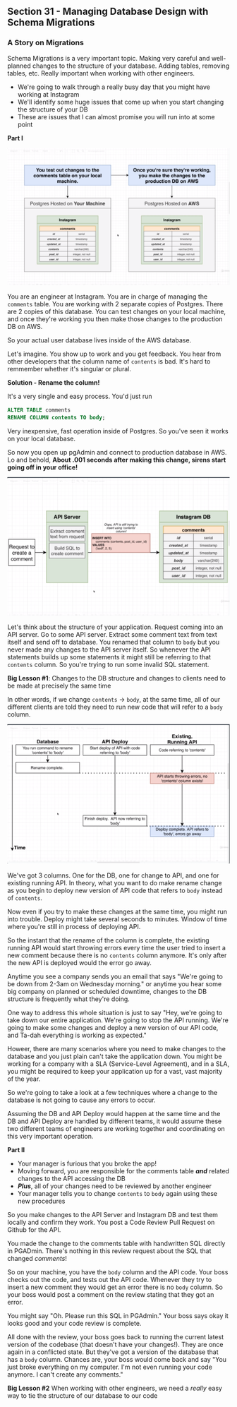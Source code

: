 ## Section 31 - Managing Database Design with Schema Migrations

### A Story on Migrations

Schema Migrations is a very important topic. Making very careful and well-planned changes to the structure of your database. Adding tables, removing tables, etc. Really important when working with other engineers.

* We're going to walk through a really busy day that you might have working at Instagram
* We'll identify some huge issues that come up when you start changing the structure of your DB
* These are issues that I can almost promise you will run into at some point

__Part I__

![Postgres on Local Machine and AWS](images/comments_table_dev_prod.png)

You are an engineer at Instagram. You are in charge of managing the `comments` table. You are working with 2 separate copies of Postgres. There are 2 copies of this database. You can test changes on your local machine, and once they're working you then make those changes to the production DB on AWS.

So your actual user database lives inside of the AWS database.

Let's imagine. You show up to work and you get feedback. You hear from other developers that the column name of `contents` is bad. It's hard to remmember whether it's singular or plural.

__Solution - Rename the column!__

It's a very single and easy process. You'd just run
```sql
ALTER TABLE comments
RENAME COLUMN contents TO body;
```

Very inexpensive, fast operation inside of Postgres. So you've seen it works on your local database.

So now you open up pgAdmin and connect to production database in AWS. Lo and behold, __About .001 seconds after making this change, sirens start going off in your office!__

![Request to API Server to Instagram DB](images/request_to_api_server_to_db.png)

Let's think about the structure of your application. Request coming into an API server. Go to some API server. Extract some comment text from text itself and send off to database. You renamed that column to `body` but you never made any changes to the API server itself. So whenever the API statements builds up some statements it might still be referring to that `contents` column. So you're trying to run some invalid SQL statement.

__Big Lesson #1__:
Changes to the DB structure and changes to clients need to be made at precisely the same time

In other words, if we change `contents` -> `body`, at the same time, all of our different clients are told they need to run new code that will refer to a `body` column.

![Updating DB + Clients Timeline](images/updating_db_clients_timeline.png)

We've got 3 columns. One for the DB, one for change to API, and one for existing running API. In theory, what you want to do make rename change as you begin to deploy new version of API code that refers to `body` instead of `contents`. 

Now even if you try to make these changes at the same time, you might run into trouble. Deploy might take several seconds to minutes. Window of time where you're still in process of deploying API. 

So the instant that the rename of the column is complete, the existing running API would start throwing errors every time the user tried to insert a new comment because there is no `contents` column anymore. It's only after the new API is deployed would the error go away. 

Anytime you see a company sends you an email that says "We're going to be down from 2-3am on Wednesday morning." or anytime you hear some big company on planned or scheduled downtime, changes to the DB structure is frequently what they're doing.

One way to address this whole situation is just to say "Hey, we're going to take down our entire application. We're going to stop the API running. We're going to make some changes and deploy a new version of our API code, and Ta-dah everything is working as expected."

Howeer, there are many scenarios where you need to make changes to the database and you just plain can't take the application down. You might be working for a company with a SLA (Service-Level Agreement), and in a SLA, you might be required to keep your application up for a vast, vast majority of the year.

So we're going to take a look at a few techniques where a change to the database is not going to cause any errors to occur.

Assuming the DB and API Deploy would happen at the same time and the DB and API Deploy are handled by different teams, it would assume these two different teams of engineers are working together and coordinating on this very important operation.

__Part II__

* Your manager is furious that you broke the app! 
* Moving forward, you are responsible for the comments table ___and___ related changes to the API accessing the DB
* ___Plus___, all of your changes need to be reviewed by another engineer
* Your manager tells you to change `contents` to `body` again using these new procedures

So you make changes to the API Server and Instagram DB and test them locally and confirm they work. You post a Code Review Pull Request on Github for the API.

You made the change to the comments table with handwritten SQL directly in PGADmin. There's nothing in this review request about the SQL that changed _comments_!


So on your machine, you have the `body` column and the API code. Your boss checks out the code, and tests out the API code. Whenever they try to insert a new comment they would get an error there is no `body` column. So your boss would post a comment on the review stating that they got an error.

You might say "Oh. Please run this SQL in PGAdmin." Your boss says okay it looks good and your code review is complete. 

All done with the review, your boss goes back to running the current latest version of the codebase (that doesn't have your changes!). They are once again in a conflicted state. But they've got a version of the database that has a `body` column. Chances are, your boss would come back and say "You just broke everything on my computer. I'm not even running your code anymore. I can't create any comments."

__Big Lesson #2__
When working with other engineers, we need a _really_ easy way to tie the structure of our database to our code
